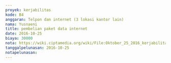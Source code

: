 ```yaml
---
proyek: kerjabilitas
kode: B4
anggaran: Telpon dan internet (3 lokasi kantor lain)
nama: Yusnaeni
title: pembelian paket data internet
date: 2016-10-25
biaya: 30000
nota: https://wiki.ciptamedia.org/wiki/File:Oktober_25_2016_kerjabilitas_B4_internet_neni.jpg
tanggalpelunasan: 2016-10-25
notapelunasan:
---
```

